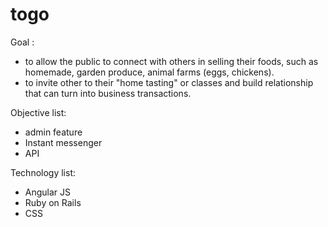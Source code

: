 # togo

Goal :

- to allow the public to connect with others in selling their foods, such as homemade, garden produce, animal farms (eggs, chickens).
- to invite other to their "home tasting" or classes and build relationship that can turn into business transactions.

Objective list:

- admin feature
- Instant messenger
- API

Technology list:

- Angular JS
- Ruby on Rails
- CSS

